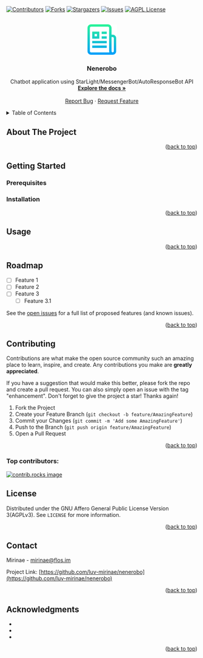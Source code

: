 <!-- Improved compatibility of back to top link: See: https://github.com/othneildrew/Best-README-Template/pull/73 -->

<a id="readme-top"></a>

<!--
*** Thanks for checking out the Best-README-Template. If you have a suggestion
*** that would make this better, please fork the repo and create a pull request
*** or simply open an issue with the tag "enhancement".
*** Don't forget to give the project a star!
*** Thanks again! Now go create something AMAZING! :D
-->

<!-- PROJECT SHIELDS -->
<!--
*** I'm using markdown "reference style" links for readability.
*** Reference links are enclosed in brackets [ ] instead of parentheses ( ).
*** See the bottom of this document for the declaration of the reference variables
*** for contributors-url, forks-url, etc. This is an optional, concise syntax you may use.
*** https://www.markdownguide.org/basic-syntax/#reference-style-links
-->

[![Contributors][contributors-shield]][contributors-url]
[![Forks][forks-shield]][forks-url]
[![Stargazers][stars-shield]][stars-url]
[![Issues][issues-shield]][issues-url]
[![AGPL License][license-shield]][license-url]

<!-- PROJECT LOGO -->
<br />
<div align="center">
  <a href="https://github.com/luv-mirinae/nenerobo">
    <img src="images/logo.png" alt="Logo" width="80" height="80">
  </a>

<h3 align="center">Nenerobo</h3>

  <p align="center">
    Chatbot application using StarLight/MessengerBot/AutoResponseBot API
    <br />
    <a href="https://github.com/luv-mirinae/nenerobo"><strong>Explore the docs »</strong></a>
    <br />
    <br />
    <a href="https://github.com/luv-mirinae/nenerobo/issues/new?labels=bug&template=bug-report---.md">Report Bug</a>
    ·
    <a href="https://github.com/luv-mirinae/nenerobo/issues/new?labels=enhancement&template=feature-request---.md">Request Feature</a>
  </p>
</div>

<!-- TABLE OF CONTENTS -->
<details>
  <summary>Table of Contents</summary>
  <ol>
    <li>
      <a href="#about-the-project">About The Project</a>
    </li>
    <li>
      <a href="#getting-started">Getting Started</a>
      <ul>
        <li><a href="#prerequisites">Prerequisites</a></li>
        <li><a href="#installation">Installation</a></li>
      </ul>
    </li>
    <li><a href="#usage">Usage</a></li>
    <li><a href="#roadmap">Roadmap</a></li>
    <li><a href="#contributing">Contributing</a></li>
    <li><a href="#license">License</a></li>
    <li><a href="#contact">Contact</a></li>
    <li><a href="#acknowledgments">Acknowledgments</a></li>
  </ol>
</details>

<!-- ABOUT THE PROJECT -->

## About The Project

<p align="right">(<a href="#readme-top">back to top</a>)</p>

<!-- GETTING STARTED -->

## Getting Started

### Prerequisites

### Installation

<p align="right">(<a href="#readme-top">back to top</a>)</p>

<!-- USAGE EXAMPLES -->

## Usage

<p align="right">(<a href="#readme-top">back to top</a>)</p>

<!-- ROADMAP -->

## Roadmap

- [ ] Feature 1
- [ ] Feature 2
- [ ] Feature 3
  - [ ] Feature 3.1

See the [open issues](https://github.com/luv-mirinae/nenerobo/issues) for a full list of proposed features (and known issues).

<p align="right">(<a href="#readme-top">back to top</a>)</p>

<!-- CONTRIBUTING -->

## Contributing

Contributions are what make the open source community such an amazing place to learn, inspire, and create. Any contributions you make are **greatly appreciated**.

If you have a suggestion that would make this better, please fork the repo and create a pull request. You can also simply open an issue with the tag "enhancement".
Don't forget to give the project a star! Thanks again!

1. Fork the Project
2. Create your Feature Branch (`git checkout -b feature/AmazingFeature`)
3. Commit your Changes (`git commit -m 'Add some AmazingFeature'`)
4. Push to the Branch (`git push origin feature/AmazingFeature`)
5. Open a Pull Request

<p align="right">(<a href="#readme-top">back to top</a>)</p>

### Top contributors:

<a href="https://github.com/luv-mirinae/nenerobo/graphs/contributors">
  <img src="https://contrib.rocks/image?repo=luv-mirinae/nenerobo" alt="contrib.rocks image" />
</a>

<!-- LICENSE -->

## License

Distributed under the GNU Affero General Public License Version 3(AGPLv3). See `LICENSE` for more information.

<p align="right">(<a href="#readme-top">back to top</a>)</p>

<!-- CONTACT -->

## Contact

Mirinae - mirinae@flos.im

Project Link: [https://github.com/luv-mirinae/nenerobo](https://github.com/luv-mirinae/nenerobo)

<p align="right">(<a href="#readme-top">back to top</a>)</p>

<!-- ACKNOWLEDGMENTS -->

## Acknowledgments

- []()
- []()
- []()

<p align="right">(<a href="#readme-top">back to top</a>)</p>

<!-- MARKDOWN LINKS & IMAGES -->
<!-- https://www.markdownguide.org/basic-syntax/#reference-style-links -->

[contributors-shield]: https://img.shields.io/github/contributors/luv-mirinae/nenerobo.svg?style=for-the-badge
[contributors-url]: https://github.com/luv-mirinae/nenerobo/graphs/contributors
[forks-shield]: https://img.shields.io/github/forks/luv-mirinae/nenerobo.svg?style=for-the-badge
[forks-url]: https://github.com/luv-mirinae/nenerobo/network/members
[stars-shield]: https://img.shields.io/github/stars/luv-mirinae/nenerobo.svg?style=for-the-badge
[stars-url]: https://github.com/luv-mirinae/nenerobo/stargazers
[issues-shield]: https://img.shields.io/github/issues/luv-mirinae/nenerobo.svg?style=for-the-badge
[issues-url]: https://github.com/luv-mirinae/nenerobo/issues
[license-shield]: https://img.shields.io/github/license/luv-mirinae/nenerobo.svg?style=for-the-badge
[license-url]: https://github.com/luv-mirinae/nenerobo/blob/master/LICENSE.txt
